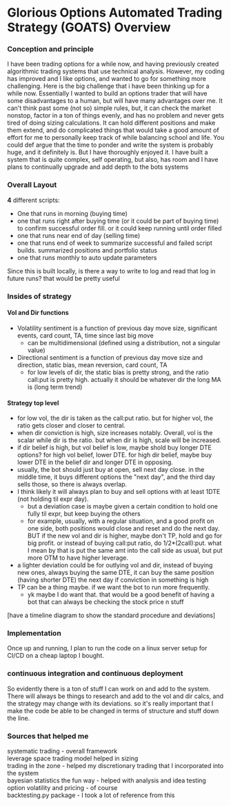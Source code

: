 # Glorious Options Automated Trading Strategy (GOATS) Overview
### Conception and principle
I have been trading options for a while now, and having previously created algorithmic trading systems that use technical analysis. However, my coding has improved and I like options, and wanted to go for something more challenging. Here is the big challenge that i have been thinking up for a while now. Essentially I wanted to build an options trader that will have some disadvantages to a human, but will have many advantages over me. It can't think past some (not so) simple rules, but, it can check the market nonstop, factor in a ton of things evenly, and has no problem and never gets tired of doing sizing calculations. It can hold different positions and make them extend, and do complicated things that would take a good amount of effort for me to personally keep track of while balancing school and life. You could def argue that the time to ponder and write the system is probably huge, and it definitely is. But I have thoroughly enjoyed it. I have built a system that is quite complex, self operating, but also, has room and I have plans to continually upgrade and add depth to the bots systems




### Overall Layout
__4__ different scripts:
- One that runs in morning (buying time)
- one that runs right after buying time (or it could be part of buying time) to confirm successful order fill. or it could keep running until order filled
- one that runs near end of day (selling time)
- one that runs end of week to summarize successful and failed script builds. summarized positions and portfolio status
- one that runs monthly to auto update parameters  
   

Since this is built locally, is there a way to write to log and read that log in future runs? that would be pretty useful




### Insides of strategy
  
#### Vol and Dir functions
- Volatility sentiment is a function of previous day move size, significant events, card count, TA, time since last big move
    - can be multidimensional (defined using a distribution, not a singular value)
- Directional sentiment is a function of previous day move size and direction, static bias, mean reversion, card count, TA
    - for low levels of dir, the static bias is pretty strong, and the ratio call:put is pretty high. actually it should be whatever dir the long MA is (long term trend)

#### Strategy top level
- for low vol, the dir is taken as the call:put ratio. but for higher vol, the ratio gets closer and closer to central.
- when dir conviction is high, size increases notably. Overall, vol is the scalar while dir is the ratio. but when dir is high, scale will be increased.
- if dir belief is high, but vol belief is low, maybe shold buy longer DTE options? for high vol belief, lower DTE. for high dir belief, maybe buy lower DTE in the belief dir and longer DTE in opposing.
- usually, the bot should just buy at open, sell next day close. in the middle time, it buys different options the "next day", and the third day sells those, so there is always overlap. 
- I think likely it will always plan to buy and sell options with at least 1DTE (not holding til expr day).
    - but a deviation case is maybe given a certain condition to hold one fully til expr, but keep buying the others
    - for example, usually, with a regular situation, and a good profit on one side, both positions would close and reset and do the next day. BUT if the new vol and dir is higher, maybe don't TP, hold and go for big profit. or instead of buying call:put ratio, do 1/2*(2call):put. what I mean by that is put the same amt into the call side as usual, but put more OTM to have higher leverage.
- a lighter deviation could be for outlying vol and dir, instead of buying new ones, always buying the same DTE, it can buy the same position (having shorter DTE) the next day if conviction in something is high
- TP can be a thing maybe. if we want the bot to run more frequently.
    - yk maybe I do want that. that would be a good benefit of having a bot that can always be checking the stock price n stuff




[have a timeline diagram to show the standard procedure and deviations]




### Implementation
Once up and running, I plan to run the code on a linux server setup for CI/CD on a cheap laptop I bought.



### continuous integration and continuous deployment
So evidently there is a ton of stuff I can work on and add to the system. There will always be things to research and add to the vol and dir calcs, and the strategy may change with its deviations. so it's really important that I make the code be able to be changed in terms of structure and stuff down the line.




### Sources that helped me
systematic trading - overall framework   
leverage space trading model helped in sizing   
trading in the zone - helped my discretionary trading that I incorporated into the system  
bayesian statistics the fun way - helped with analysis and idea testing  
option volatility and pricing - of course  
backtesting.py package - I took a lot of reference from this
